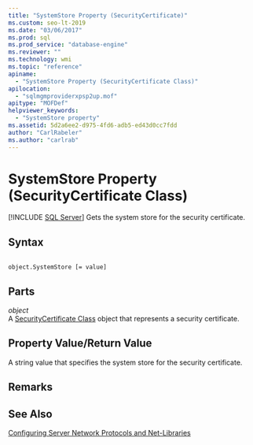 ```yaml
---
title: "SystemStore Property (SecurityCertificate)"
ms.custom: seo-lt-2019
ms.date: "03/06/2017"
ms.prod: sql
ms.prod_service: "database-engine"
ms.reviewer: ""
ms.technology: wmi
ms.topic: "reference"
apiname: 
  - "SystemStore Property (SecurityCertificate Class)"
apilocation: 
  - "sqlmgmproviderxpsp2up.mof"
apitype: "MOFDef"
helpviewer_keywords: 
  - "SystemStore property"
ms.assetid: 5d2a6ee2-d975-4fd6-adb5-ed43d0cc7fdd
author: "CarlRabeler"
ms.author: "carlrab"
---
```

# SystemStore Property (SecurityCertificate Class)
[!INCLUDE [SQL Server](../../../includes/applies-to-version/sqlserver.md)]
  Gets the system store for the security certificate.  
  
## Syntax  
  
```  
  
object.SystemStore [= value]  
```  
  
## Parts  
 *object*  
 A [SecurityCertificate Class](../../../relational-databases/wmi-provider-configuration-classes/securitycertificate-class/securitycertificate-class.md) object that represents a security certificate.  
  
## Property Value/Return Value  
 A string value that specifies the system store for the security certificate.  
  
## Remarks  
  
## See Also  
 [Configuring Server Network Protocols and Net-Libraries](https://msdn.microsoft.com/library/ms177485\(v=sql.100\).aspx)  
  
  
